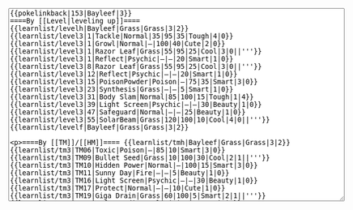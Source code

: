</p><textarea readonly="" accesskey="," id="wpTextbox1" cols="80" rows="25" style="" class="mw-editfont-monospace" lang="en" dir="ltr" name="wpTextbox1">{{pokelinkback|153|Bayleef|3}}
====By [[Level|leveling up]]====
{{learnlist/levelh|Bayleef|Grass|Grass|3|2}}
{{learnlist/level3|1|Tackle|Normal|35|95|35|Tough|4|0}}
{{learnlist/level3|1|Growl|Normal|—|100|40|Cute|2|0}}
{{learnlist/level3|1|Razor Leaf|Grass|55|95|25|Cool|3|0||'''}}
{{learnlist/level3|1|Reflect|Psychic|—|—|20|Smart|1|0}}
{{learnlist/level3|8|Razor Leaf|Grass|55|95|25|Cool|3|0||'''}}
{{learnlist/level3|12|Reflect|Psychic|—|—|20|Smart|1|0}}
{{learnlist/level3|15|PoisonPowder|Poison|—|75|35|Smart|3|0}}
{{learnlist/level3|23|Synthesis|Grass|—|—|5|Smart|1|0}}
{{learnlist/level3|31|Body Slam|Normal|85|100|15|Tough|1|4}}
{{learnlist/level3|39|Light Screen|Psychic|—|—|30|Beauty|1|0}}
{{learnlist/level3|47|Safeguard|Normal|—|—|25|Beauty|1|0}}
{{learnlist/level3|55|SolarBeam|Grass|120|100|10|Cool|4|0||'''}}
{{learnlist/levelf|Bayleef|Grass|Grass|3|2}}

====By [[TM]]/[[HM]]====
{{learnlist/tmh|Bayleef|Grass|Grass|3|2}}
{{learnlist/tm3|TM06|Toxic|Poison|—|85|10|Smart|3|0}}
{{learnlist/tm3|TM09|Bullet Seed|Grass|10|100|30|Cool|2|1||'''}}
{{learnlist/tm3|TM10|Hidden Power|Normal|—|100|15|Smart|3|0}}
{{learnlist/tm3|TM11|Sunny Day|Fire|—|—|5|Beauty|1|0}}
{{learnlist/tm3|TM16|Light Screen|Psychic|—|—|30|Beauty|1|0}}
{{learnlist/tm3|TM17|Protect|Normal|—|—|10|Cute|1|0}}
{{learnlist/tm3|TM19|Giga Drain|Grass|60|100|5|Smart|2|1||'''}}
{{learnlist/tm3|TM20|Safeguard|Normal|—|—|25|Beauty|1|0}}
{{learnlist/tm3|TM21|Frustration|Normal|—|100|20|Cute|1|0}}
{{learnlist/tm3|TM22|SolarBeam|Grass|120|100|10|Cool|4|0||'''}}
{{learnlist/tm3|TM23|Iron Tail|Steel|100|75|15|Cool|1|4}}
{{learnlist/tm3|TM27|Return|Normal|—|100|20|Cute|1|0}}
{{learnlist/tm3|TM32|Double Team|Normal|—|—|15|Cool|2|0}}
{{learnlist/tm3|TM33|Reflect|Psychic|—|—|20|Smart|1|0}}
{{learnlist/tm3|TM42|Facade|Normal|70|100|20|Cute|2|0}}
{{learnlist/tm3|TM43|Secret Power|Normal|70|100|20|Smart|1|0}}
{{learnlist/tm3|TM44|Rest|Psychic|—|—|10|Cute|2|0}}
{{learnlist/tm3|TM45|Attract|Normal|—|100|15|Cute|2|0}}
{{learnlist/tm3|HM01|Cut|Normal|50|95|30|Cool|2|1}}
{{learnlist/tm3|HM04|Strength|Normal|80|100|15|Tough|2|1}}
{{learnlist/tm3|HM05|Flash|Normal|—|70|20|Beauty|3|0}}
{{learnlist/tm3|HM06|Rock Smash|Fighting|20|100|15|Tough|1|0}}
{{learnlist/tmf|Bayleef|Grass|Grass|3|2}}

====By {{pkmn|breeding}}====
{{learnlist/breedh|Bayleef|Grass|Grass|3|2}}
{{learnlist/breed3|{{MSP/3|158|Totodile}}|AncientPower|Rock|60|100|5|Tough|1|0|*}}
{{learnlist/breed3|{{MSP/3|286|Breloom}}|Counter|Fighting|—|100|20|Tough|2|0}}
{{learnlist/breed3|{{MSP/3|007|Squirtle}}{{MSP/3|270|Lotad}}|Flail|Normal|—|100|15|Cute|1|0|*}}
{{learnlist/breed3|{{MSP/3|315|Roselia}}|GrassWhistle|Grass|—|55|15|Smart|1|3}}
{{learnlist/breed3|{{MSP/3|114|Tangela}}{{MSP/3|191|Sunkern}}{{MSP/3|192|Sunflora}}{{MSP/3|315|Roselia}}{{MSP/3|331|Cacnea}}{{MSP/3|332|Cacturne}}|Ingrain|Grass|—|—|20|Smart|1|0}}
{{learnlist/breed3|{{MSP/3|001|Bulbasaur}}{{MSP/3|002|Ivysaur}}{{MSP/3|003|Venusaur}}{{MSP/3|102|Exeggcute}}{{MSP/3|187|Hoppip}}{{MSP/3|188|Skiploom}}&lt;br>{{MSP/3|189|Jumpluff}}{{MSP/3|285|Shroomish}}{{MSP/3|286|Breloom}}{{MSP/3|315|Roselia}}{{MSP/3|331|Cacnea}}{{MSP/3|332|Cacturne}}|Leech Seed|Grass|—|90|10|Smart|2|2}}
{{learnlist/breed3|{{MSP/3|270|Lotad}}{{MSP/3|271|Lombre}}{{MSP/3|272|Ludicolo}}{{MSP/3|273|Seedot}}{{MSP/3|274|Nuzleaf}}{{MSP/3|275|Shiftry}}|Nature Power|Normal|—|—|20|Beauty|1|0}}
{{learnlist/breed3|{{MSP/3|001|Bulbasaur}}{{MSP/3|002|Ivysaur}}{{MSP/3|003|Venusaur}}{{MSP/3|069|Bellsprout}}{{MSP/3|070|Weepinbell}}{{MSP/3|071|Victreebel}}&lt;br>{{MSP/3|114|Tangela}}|Vine Whip|Grass|35|100|10|Cool|4|0||'''}}
{{learnlist/breedf|Bayleef|Grass|Grass|3|2}}

====By [[Move Tutor|tutoring]]====
{{learnlist/tutorh|Bayleef|Grass|Grass|3|2}}
{{learnlist/tutor3|Body Slam|Normal|85|100|15|Tough|1|4|||yes|yes|yes}}
{{learnlist/tutor3|Counter|Fighting|—|100|20|Tough|2|0|||yes|yes|no}}
{{learnlist/tutor3|Double-Edge|Normal|120|100|15|Tough|6|0|||yes|yes|yes}}
{{learnlist/tutor3|Endure|Normal|—|—|10|Tough|2|0|||no|yes|no}}
{{learnlist/tutor3|Fury Cutter|Bug|10|95|20|Cool|3|0|||no|yes|no}}
{{learnlist/tutor3|Mimic|Normal|—|—|10|Cute|1|0|||yes|yes|yes}}
{{learnlist/tutor3|Mud-Slap|Ground|20|100|10|Cute|2|1|||no|yes|no}}
{{learnlist/tutor3|Sleep Talk|Normal|—|—|10|Cute|3|0|||no|yes|no}}
{{learnlist/tutor3|Snore|Normal|40|100|15|Cute|4|0|||no|yes|no}}
{{learnlist/tutor3|Substitute|Normal|—|—|10|Smart|2|0|||yes|yes|yes}}
{{learnlist/tutor3|Swagger|Normal|—|90|15|Cute|2|0|||no|yes|yes}}
{{learnlist/tutor3|Swords Dance|Normal|—|—|30|Beauty|1|0|||yes|yes|no}}
{{learnlist/tutorf|Bayleef|Grass|Grass|3|2}}

====By a prior [[evolution]]====
{{Learnlist/prevoh|Bayleef|Grass|Grass|3|2}}
{{Learnlist/prevo3|152|Chikorita|e||||Frenzy Plant|Grass|150|90|5|Cool|4|4|'''|XD}}
{{Learnlist/prevof|Bayleef|Grass|Grass|3|2}}

====Special moves====
{{Shadow moves|153|30|Shadow Rush|--|--|--|Sunny Day|Fire|Synthesis|Grass|Razor Leaf|Grass|Body Slam|Normal|Colo|grass|grass}}

[[it:Bayleef/Mosse apprese in terza generazione]]
[[zh:月桂叶/第三世代招式表]]
